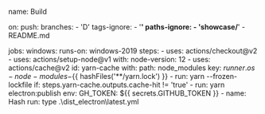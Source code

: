 name: Build

on:
  push:
    branches:
      - 'D'
    tags-ignore:
      - '**'
    paths-ignore:
      - 'showcase/**'
      - README.md

jobs:
  windows:
    runs-on: windows-2019
    steps:
    - uses: actions/checkout@v2
    - uses: actions/setup-node@v1
      with:
        node-version: 12
    - uses: actions/cache@v2
      id: yarn-cache
      with:
        path: node_modules
        key: ${{ runner.os }}-node-modules-${{ hashFiles('**/yarn.lock') }}
    - run: yarn --frozen-lockfile
      if: steps.yarn-cache.outputs.cache-hit != 'true'
    - run: yarn electron:publish
      env:
        GH_TOKEN: ${{ secrets.GITHUB_TOKEN }}
    - name: Hash
      run: type .\dist_electron\latest.yml

